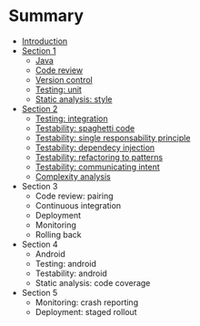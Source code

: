 # Summary

* [Introduction](README.md)
* [Section 1](section1/README.md)
   * [Java](section1/java.md)
   * [Code review](section1/code_review.md)
   * [Version control](section1/version_control.md)
   * [Testing: unit](section1/testing.md)
   * [Static analysis: style](section1/static_analysis.md)
* [Section 2](section2/README.md)
   * [Testing: integration](section2/testing_integration.md)
   * [Testability: spaghetti code](section2/testability_spaghetti.md)
   * [Testability: single responsability principle](section2/testability_srp.md)
   * [Testability: dependecy injection](section2/testability_di.md)
   * [Testability: refactoring to patterns](section2/testability_pattern.md)
   * [Testability: communicating intent](section2/testability_intent.md)
   * [Complexity analysis](section2/static_analysis_complexity.md)
* Section 3
   * Code review: pairing
   * Continuous integration
   * Deployment
   * Monitoring
   * Rolling back
* Section 4
   * Android
   * Testing: android
   * Testability: android
   * Static analysis: code coverage
* Section 5
   * Monitoring: crash reporting
   * Deployment: staged rollout

